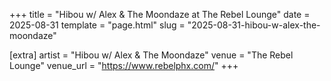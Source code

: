 +++
title = "Hibou w/ Alex & The Moondaze at The Rebel Lounge"
date = 2025-08-31
template = "page.html"
slug = "2025-08-31-hibou-w-alex-the-moondaze"

[extra]
artist = "Hibou w/ Alex & The Moondaze"
venue = "The Rebel Lounge"
venue_url = "https://www.rebelphx.com/"
+++
